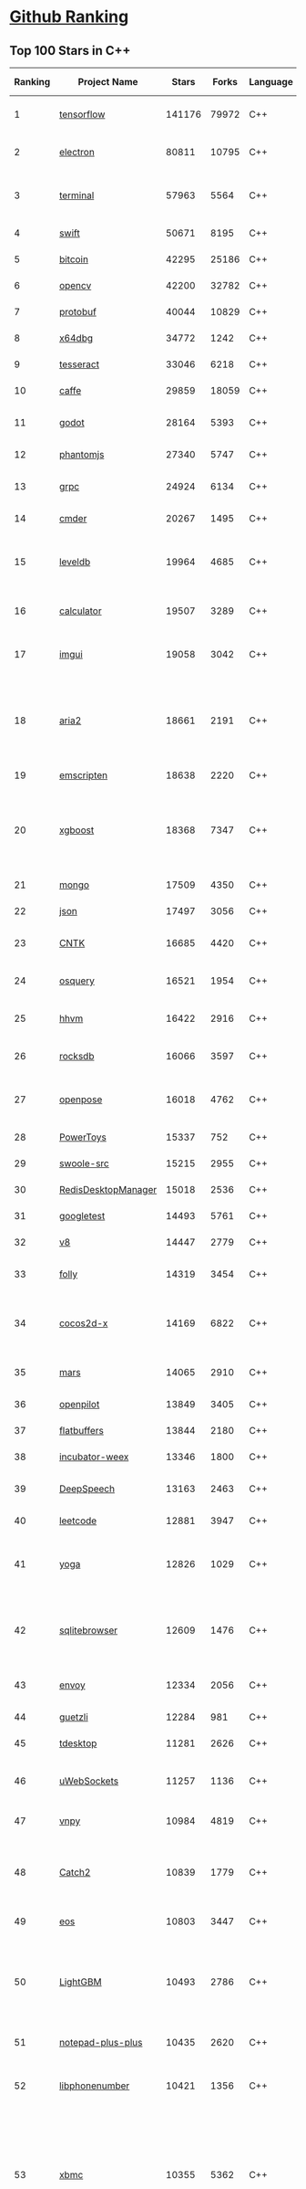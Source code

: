 [Github Ranking](../README.md)
==========

## Top 100 Stars in C\+\+

| Ranking | Project Name | Stars | Forks | Language | Open Issues | Description | Last Commit |
| ------- | ------------ | ----- | ----- | -------- | ----------- | ----------- | ----------- |
| 1 | [tensorflow](https://github.com/tensorflow/tensorflow) | 141176 | 79972 | C++ | 3385 | An Open Source Machine Learning Framework for Everyone | 2020-02-21T10:27:00Z |
| 2 | [electron](https://github.com/electron/electron) | 80811 | 10795 | C++ | 1334 | :electron: Build cross-platform desktop apps with JavaScript, HTML, and CSS | 2020-02-21T06:03:41Z |
| 3 | [terminal](https://github.com/microsoft/terminal) | 57963 | 5564 | C++ | 895 | The new Windows Terminal and the original Windows console host, all in the same place! | 2020-02-21T01:33:14Z |
| 4 | [swift](https://github.com/apple/swift) | 50671 | 8195 | C++ | 427 | The Swift Programming Language | 2020-02-21T09:18:01Z |
| 5 | [bitcoin](https://github.com/bitcoin/bitcoin) | 42295 | 25186 | C++ | 1125 | Bitcoin Core integration/staging tree | 2020-02-21T09:39:40Z |
| 6 | [opencv](https://github.com/opencv/opencv) | 42200 | 32782 | C++ | 1768 | Open Source Computer Vision Library | 2020-02-21T09:25:28Z |
| 7 | [protobuf](https://github.com/protocolbuffers/protobuf) | 40044 | 10829 | C++ | 919 | Protocol Buffers - Google's data interchange format | 2020-02-21T08:17:24Z |
| 8 | [x64dbg](https://github.com/x64dbg/x64dbg) | 34772 | 1242 | C++ | 375 | An open-source x64/x32 debugger for windows. | 2020-02-18T13:37:46Z |
| 9 | [tesseract](https://github.com/tesseract-ocr/tesseract) | 33046 | 6218 | C++ | 274 | Tesseract Open Source OCR Engine (main repository) | 2020-02-21T07:37:05Z |
| 10 | [caffe](https://github.com/BVLC/caffe) | 29859 | 18059 | C++ | 1106 | Caffe: a fast open framework for deep learning. | 2020-02-13T07:20:38Z |
| 11 | [godot](https://github.com/godotengine/godot) | 28164 | 5393 | C++ | 6027 | Godot Engine – Multi-platform 2D and 3D game engine | 2020-02-21T10:58:38Z |
| 12 | [phantomjs](https://github.com/ariya/phantomjs) | 27340 | 5747 | C++ | 33 | Scriptable Headless Browser | 2020-01-20T06:50:48Z |
| 13 | [grpc](https://github.com/grpc/grpc) | 24924 | 6134 | C++ | 1051 | The C based gRPC (C++, Python, Ruby, Objective-C, PHP, C#) | 2020-02-21T10:21:01Z |
| 14 | [cmder](https://github.com/cmderdev/cmder) | 20267 | 1495 | C++ | 14 | Lovely console emulator package for Windows | 2020-01-09T02:47:18Z |
| 15 | [leveldb](https://github.com/google/leveldb) | 19964 | 4685 | C++ | 143 | LevelDB is a fast key-value storage library written at Google that provides an ordered mapping from string keys to string values. | 2020-02-18T03:02:23Z |
| 16 | [calculator](https://github.com/microsoft/calculator) | 19507 | 3289 | C++ | 190 | Windows Calculator: A simple yet powerful calculator that ships with Windows | 2020-02-20T21:11:04Z |
| 17 | [imgui](https://github.com/ocornut/imgui) | 19058 | 3042 | C++ | 479 | Dear ImGui: Bloat-free Immediate Mode Graphical User interface for C++ with minimal dependencies | 2020-02-20T11:28:14Z |
| 18 | [aria2](https://github.com/aria2/aria2) | 18661 | 2191 | C++ | 681 | aria2 is a lightweight multi-protocol & multi-source, cross platform download utility operated in command-line. It supports HTTP/HTTPS, FTP, SFTP, BitTorrent and Metalink. | 2020-02-15T23:56:43Z |
| 19 | [emscripten](https://github.com/emscripten-core/emscripten) | 18638 | 2220 | C++ | 735 | Emscripten: An LLVM-to-Web Compiler | 2020-02-21T09:48:58Z |
| 20 | [xgboost](https://github.com/dmlc/xgboost) | 18368 | 7347 | C++ | 217 | Scalable, Portable and Distributed Gradient Boosting (GBDT, GBRT or GBM) Library,  for Python, R, Java, Scala, C++ and more. Runs on single machine, Hadoop, Spark, Flink and DataFlow | 2020-02-21T07:58:04Z |
| 21 | [mongo](https://github.com/mongodb/mongo) | 17509 | 4350 | C++ | 44 | The MongoDB Database | 2020-02-21T02:46:01Z |
| 22 | [json](https://github.com/nlohmann/json) | 17497 | 3056 | C++ | 38 | JSON for Modern C++ | 2020-02-20T15:20:07Z |
| 23 | [CNTK](https://github.com/microsoft/CNTK) | 16685 | 4420 | C++ | 806 | Microsoft Cognitive Toolkit (CNTK), an open source deep-learning toolkit | 2020-02-21T06:34:59Z |
| 24 | [osquery](https://github.com/osquery/osquery) | 16521 | 1954 | C++ | 648 | SQL powered operating system instrumentation, monitoring, and analytics. | 2020-02-21T06:18:35Z |
| 25 | [hhvm](https://github.com/facebook/hhvm) | 16422 | 2916 | C++ | 876 | A virtual machine for executing programs written in Hack. | 2020-02-21T08:04:51Z |
| 26 | [rocksdb](https://github.com/facebook/rocksdb) | 16066 | 3597 | C++ | 430 | A library that provides an embeddable, persistent key-value store for fast storage. | 2020-02-21T02:01:52Z |
| 27 | [openpose](https://github.com/CMU-Perceptual-Computing-Lab/openpose) | 16018 | 4762 | C++ | 63 | OpenPose: Real-time multi-person keypoint detection library for body, face, hands, and foot estimation | 2020-01-22T19:55:31Z |
| 28 | [PowerToys](https://github.com/microsoft/PowerToys) | 15337 | 752 | C++ | 613 | Windows system utilities to maximize productivity | 2020-02-21T10:13:22Z |
| 29 | [swoole-src](https://github.com/swoole/swoole-src) | 15215 | 2955 | C++ | 54 | 🚀 Coroutine-based concurrency library for PHP | 2020-02-21T09:43:59Z |
| 30 | [RedisDesktopManager](https://github.com/uglide/RedisDesktopManager) | 15018 | 2536 | C++ | 40 | :wrench: Cross-platform GUI management tool for Redis | 2020-02-12T13:13:30Z |
| 31 | [googletest](https://github.com/google/googletest) | 14493 | 5761 | C++ | 157 | Googletest - Google Testing and Mocking Framework | 2020-02-21T01:44:53Z |
| 32 | [v8](https://github.com/v8/v8) | 14447 | 2779 | C++ | 2 | The official mirror of the V8 Git repository | 2020-02-18T13:19:51Z |
| 33 | [folly](https://github.com/facebook/folly) | 14319 | 3454 | C++ | 212 | An open-source C++ library developed and used at Facebook. | 2020-02-21T05:56:25Z |
| 34 | [cocos2d-x](https://github.com/cocos2d/cocos2d-x) | 14169 | 6822 | C++ | 1403 | Cocos2d-x is a suite of open-source, cross-platform, game-development tools used by millions of developers all over the world. | 2020-02-21T01:55:48Z |
| 35 | [mars](https://github.com/Tencent/mars) | 14065 | 2910 | C++ | 146 | Mars is a cross-platform network component  developed by WeChat. | 2020-02-21T10:41:43Z |
| 36 | [openpilot](https://github.com/commaai/openpilot) | 13849 | 3405 | C++ | 53 | open source driving agent | 2020-02-21T10:10:09Z |
| 37 | [flatbuffers](https://github.com/google/flatbuffers) | 13844 | 2180 | C++ | 269 | FlatBuffers: Memory Efficient Serialization Library | 2020-02-19T21:43:19Z |
| 38 | [incubator-weex](https://github.com/apache/incubator-weex) | 13346 | 1800 | C++ | 131 | Apache Weex (Incubating) | 2020-02-10T03:33:33Z |
| 39 | [DeepSpeech](https://github.com/mozilla/DeepSpeech) | 13163 | 2463 | C++ | 72 | A TensorFlow implementation of Baidu's DeepSpeech architecture | 2020-02-21T10:33:30Z |
| 40 | [leetcode](https://github.com/haoel/leetcode) | 12881 | 3947 | C++ | 47 | LeetCode Problems' Solutions  | 2020-02-19T04:15:34Z |
| 41 | [yoga](https://github.com/facebook/yoga) | 12826 | 1029 | C++ | 247 | Yoga is a cross-platform layout engine which implements Flexbox. Follow https://twitter.com/yogalayout for updates. | 2020-02-21T07:59:12Z |
| 42 | [sqlitebrowser](https://github.com/sqlitebrowser/sqlitebrowser) | 12609 | 1476 | C++ | 352 | Official home of the DB Browser for SQLite (DB4S) project. Previously known as "SQLite Database Browser" and "Database Browser for SQLite". Website at:  | 2020-02-20T13:26:08Z |
| 43 | [envoy](https://github.com/envoyproxy/envoy) | 12334 | 2056 | C++ | 688 | Cloud-native high-performance edge/middle/service proxy | 2020-02-21T09:41:58Z |
| 44 | [guetzli](https://github.com/google/guetzli) | 12284 | 981 | C++ | 119 | Perceptual JPEG encoder | 2019-12-11T14:23:08Z |
| 45 | [tdesktop](https://github.com/telegramdesktop/tdesktop) | 11281 | 2626 | C++ | 1060 | Telegram Desktop messaging app | 2020-02-20T16:27:24Z |
| 46 | [uWebSockets](https://github.com/uNetworking/uWebSockets) | 11257 | 1136 | C++ | 16 | Simple, secure & standards compliant web I/O for the most demanding of applications | 2020-01-26T21:34:23Z |
| 47 | [vnpy](https://github.com/vnpy/vnpy) | 10984 | 4819 | C++ | 22 | 基于Python的开源量化交易平台开发框架 | 2020-02-21T10:16:21Z |
| 48 | [Catch2](https://github.com/catchorg/Catch2) | 10839 | 1779 | C++ | 240 | A modern, C++-native, header-only, test framework for unit-tests, TDD and BDD - using C++11, C++14, C++17 and later (or C++03 on the Catch1.x branch) | 2020-02-20T19:45:14Z |
| 49 | [eos](https://github.com/EOSIO/eos) | 10803 | 3447 | C++ | 312 | An open source smart contract platform  | 2020-02-21T04:33:20Z |
| 50 | [LightGBM](https://github.com/microsoft/LightGBM) | 10493 | 2786 | C++ | 58 | A fast, distributed, high performance gradient boosting (GBT, GBDT, GBRT, GBM or MART) framework based on decision tree algorithms, used for ranking, classification and many other machine learning tasks. | 2020-02-21T05:30:48Z |
| 51 | [notepad-plus-plus](https://github.com/notepad-plus-plus/notepad-plus-plus) | 10435 | 2620 | C++ | 1111 | Notepad++ official repository | 2020-02-20T15:57:19Z |
| 52 | [libphonenumber](https://github.com/google/libphonenumber) | 10421 | 1356 | C++ | 89 | Google's common Java, C++ and JavaScript library for parsing, formatting, and validating international phone numbers. | 2020-02-12T09:46:33Z |
| 53 | [xbmc](https://github.com/xbmc/xbmc) | 10355 | 5362 | C++ | 673 | Kodi is an award-winning free and open source home theater/media center software and entertainment hub for digital media. With its beautiful interface and powerful skinning engine, it's available for Android, BSD, Linux, macOS, iOS and Windows. | 2020-02-21T09:23:50Z |
| 54 | [Proton](https://github.com/ValveSoftware/Proton) | 10353 | 365 | C++ | 2350 | Compatibility tool for Steam Play based on Wine and additional components | 2020-02-18T17:56:35Z |
| 55 | [taichi](https://github.com/taichi-dev/taichi) | 10232 | 1035 | C++ | 113 | Productive programming language for portable, high-performance, sparse & differentiable computing | 2020-02-21T09:37:46Z |
| 56 | [Karabiner-Elements](https://github.com/pqrs-org/Karabiner-Elements) | 9850 | 587 | C++ | 84 | Karabiner-Elements is a powerful utility for keyboard customization on macOS Sierra (10.12) or later. | 2020-02-18T05:08:41Z |
| 57 | [foundationdb](https://github.com/apple/foundationdb) | 9741 | 809 | C++ | 428 | FoundationDB - the open source, distributed, transactional key-value store | 2020-02-21T10:11:04Z |
| 58 | [Tasmota](https://github.com/arendst/Tasmota) | 9739 | 2261 | C++ | 24 | Alternative firmware for ESP8266 with easy configuration using webUI, OTA updates, automation using timers or rules, expandability and entirely local control over MQTT, HTTP, Serial or KNX | 2020-02-21T05:06:07Z |
| 59 | [ClickHouse](https://github.com/ClickHouse/ClickHouse) | 9676 | 1766 | C++ | 1238 | ClickHouse is a free analytics DBMS for big data | 2020-02-21T10:04:41Z |
| 60 | [incubator-brpc](https://github.com/apache/incubator-brpc) | 9652 | 2331 | C++ | 233 | Industrial-grade RPC framework used throughout Baidu, with 1,000,000+ instances and thousands kinds of services, called "baidu-rpc" inside Baidu. | 2020-02-15T04:05:45Z |
| 61 | [yuzu](https://github.com/yuzu-emu/yuzu) | 9493 | 667 | C++ | 218 | Nintendo Switch Emulator | 2020-02-21T06:29:42Z |
| 62 | [openage](https://github.com/SFTtech/openage) | 9417 | 919 | C++ | 223 | Free (as in freedom) open source clone of the Age of Empires II engine :rocket: | 2020-02-19T14:34:03Z |
| 63 | [turicreate](https://github.com/apple/turicreate) | 9405 | 957 | C++ | 491 | Turi Create simplifies the development of custom machine learning models. | 2020-02-21T01:18:05Z |
| 64 | [CRYENGINE](https://github.com/CRYTEK/CRYENGINE) | 9303 | 1808 | C++ | 88 | CRYENGINE is a powerful real-time game development platform created by Crytek. | 2020-02-19T13:08:31Z |
| 65 | [interview](https://github.com/huihut/interview) | 9268 | 2955 | C++ | 1 | 📚 C/C++ 技术面试基础知识总结，包括语言、程序库、数据结构、算法、系统、网络、链接装载库等知识及面试经验、招聘、内推等信息。 | 2020-01-02T09:34:21Z |
| 66 | [MMKV](https://github.com/Tencent/MMKV) | 9252 | 994 | C++ | 2 | An efficient, small mobile key-value storage framework developed by WeChat. Works on iOS, Android, macOS and Windows. | 2020-02-17T09:05:28Z |
| 67 | [hardseed](https://github.com/yangyangwithgnu/hardseed) | 9247 | 1979 | C++ | 38 | SEX IS ZERO (0), so, who wanna be the ONE (1), aha? | 2018-08-25T17:29:23Z |
| 68 | [openalpr](https://github.com/openalpr/openalpr) | 9225 | 2111 | C++ | 453 | Automatic License Plate Recognition library | 2020-01-31T17:54:06Z |
| 69 | [wkhtmltopdf](https://github.com/wkhtmltopdf/wkhtmltopdf) | 9209 | 1284 | C++ | 934 | Convert HTML to PDF using Webkit (QtWebKit) | 2020-02-12T10:24:53Z |
| 70 | [simdjson](https://github.com/lemire/simdjson) | 9021 | 485 | C++ | 69 | Parsing gigabytes of JSON per second  | 2020-02-21T00:55:38Z |
| 71 | [mosh](https://github.com/mobile-shell/mosh) | 8947 | 566 | C++ | 237 | Mobile Shell | 2020-01-28T20:54:33Z |
| 72 | [faiss](https://github.com/facebookresearch/faiss) | 8944 | 1637 | C++ | 60 | A library for efficient similarity search and clustering of dense vectors. | 2020-02-10T14:01:00Z |
| 73 | [rapidjson](https://github.com/Tencent/rapidjson) | 8869 | 2428 | C++ | 386 | A fast JSON parser/generator for C++ with both SAX/DOM style API | 2020-02-21T07:59:46Z |
| 74 | [napajs](https://github.com/microsoft/napajs) | 8811 | 326 | C++ | 63 | Napa.js: a multi-threaded JavaScript runtime | 2018-10-30T21:08:57Z |
| 75 | [watchman](https://github.com/facebook/watchman) | 8745 | 697 | C++ | 82 | Watches files and records, or triggers actions, when they change.  | 2020-02-21T06:34:39Z |
| 76 | [dlib](https://github.com/davisking/dlib) | 8608 | 2569 | C++ | 52 | A toolkit for making real world machine learning and data analysis applications in C++ | 2020-02-07T13:12:28Z |
| 77 | [filament](https://github.com/google/filament) | 8561 | 631 | C++ | 71 | Filament is a real-time physically based rendering engine for Android, iOS, Windows, Linux, macOS and WASM/WebGL | 2020-02-21T07:54:37Z |
| 78 | [qBittorrent](https://github.com/qbittorrent/qBittorrent) | 8468 | 1528 | C++ | 2781 | qBittorrent BitTorrent client | 2020-02-21T09:33:41Z |
| 79 | [tinyrenderer](https://github.com/ssloy/tinyrenderer) | 8163 | 693 | C++ | 8 | A brief computer graphics / rendering course | 2020-01-07T14:50:02Z |
| 80 | [Tars](https://github.com/TarsCloud/Tars) | 8087 | 1937 | C++ | 37 | Tars is a high-performance RPC framework based on name service and Tars protocol, also integrated administration platform, and implemented hosting-service via flexible schedule. | 2020-02-20T14:10:23Z |
| 81 | [aseprite](https://github.com/aseprite/aseprite) | 8012 | 820 | C++ | 791 | Animated sprite editor & pixel art tool (Windows, macOS, Linux) | 2020-02-20T19:03:36Z |
| 82 | [libfacedetection](https://github.com/ShiqiYu/libfacedetection) | 8005 | 2283 | C++ | 67 | An open source library for face detection in images. The face detection speed can reach 1500FPS.  | 2019-12-06T03:13:18Z |
| 83 | [spdlog](https://github.com/gabime/spdlog) | 7870 | 1722 | C++ | 20 | Fast C++ logging library. | 2020-02-21T00:53:08Z |
| 84 | [robomongo](https://github.com/Studio3T/robomongo) | 7846 | 676 | C++ | 668 | Native cross-platform MongoDB management tool | 2019-09-09T15:41:28Z |
| 85 | [devilution](https://github.com/diasurgical/devilution) | 7781 | 917 | C++ | 87 | Diablo devolved - magic behind the 1996 computer game | 2020-02-17T19:59:04Z |
| 86 | [fmt](https://github.com/fmtlib/fmt) | 7722 | 942 | C++ | 16 | A modern formatting library | 2020-02-21T00:06:26Z |
| 87 | [OpenRCT2](https://github.com/OpenRCT2/OpenRCT2) | 7709 | 871 | C++ | 1503 | An open source re-implementation of RollerCoaster Tycoon 2 🎢 | 2020-02-21T04:53:55Z |
| 88 | [solidity](https://github.com/ethereum/solidity) | 7669 | 2140 | C++ | 683 | Solidity, the Contract-Oriented Programming Language | 2020-02-21T10:40:07Z |
| 89 | [Gource](https://github.com/acaudwell/Gource) | 7605 | 603 | C++ | 79 | software version control visualization | 2019-11-27T21:12:12Z |
| 90 | [zeal](https://github.com/zealdocs/zeal) | 7600 | 584 | C++ | 137 | Offline documentation browser inspired by Dash | 2020-02-16T18:34:58Z |
| 91 | [shadowsocks-qt5](https://github.com/shadowsocks/shadowsocks-qt5) | 7570 | 2330 | C++ | 75 | A cross-platform shadowsocks GUI client | 2019-11-02T19:58:36Z |
| 92 | [openFrameworks](https://github.com/openframeworks/openFrameworks) | 7537 | 2380 | C++ | 912 | openFrameworks is a community-developed cross platform toolkit for creative coding in C++. | 2020-02-19T21:23:04Z |
| 93 | [rpcs3](https://github.com/RPCS3/rpcs3) | 7502 | 1259 | C++ | 479 | PS3 emulator/debugger | 2020-02-21T10:42:40Z |
| 94 | [Sourcetrail](https://github.com/CoatiSoftware/Sourcetrail) | 7483 | 430 | C++ | 278 | Sourcetrail - free and open-source interactive source explorer | 2020-02-19T08:06:40Z |
| 95 | [srs](https://github.com/ossrs/srs) | 7431 | 2715 | C++ | 255 | SRS is a live streaming cluster, high efficiency, stable and simple. | 2020-02-19T17:07:12Z |
| 96 | [ceph](https://github.com/ceph/ceph) | 7378 | 3628 | C++ | 562 | Ceph is a distributed object, block, and file storage platform  | 2020-02-21T10:37:49Z |
| 97 | [trojan](https://github.com/trojan-gfw/trojan) | 7370 | 1349 | C++ | 2 | An unidentifiable mechanism that helps you bypass GFW. | 2020-02-16T03:36:26Z |
| 98 | [bgfx](https://github.com/bkaradzic/bgfx) | 7324 | 1210 | C++ | 269 | Cross-platform, graphics API agnostic, "Bring Your Own Engine/Framework" style rendering library. | 2020-02-20T16:05:03Z |
| 99 | [AudioKit](https://github.com/AudioKit/AudioKit) | 7284 | 1145 | C++ | 7 | Swift audio synthesis, processing, & analysis platform for iOS, macOS and tvOS | 2020-02-20T22:16:52Z |
| 100 | [thrift](https://github.com/apache/thrift) | 7217 | 3221 | C++ | 28 | Apache Thrift | 2020-02-20T22:25:46Z |

